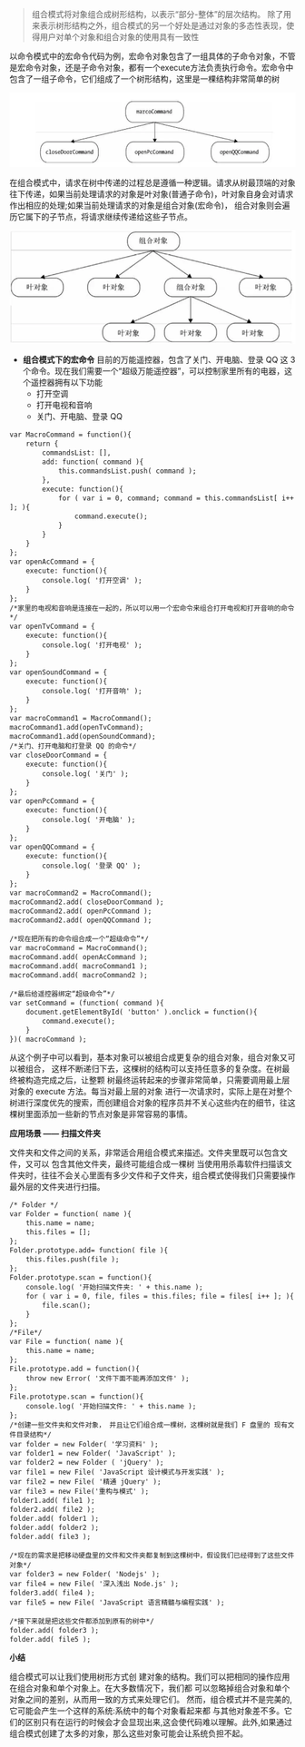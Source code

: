 > 组合模式将对象组合成树形结构，以表示“部分-整体”的层次结构。 除了用来表示树形结构之外，组合模式的另一个好处是通过对象的多态性表现，使得用户对单个对象和组合对象的使用具有一致性

以命令模式中的宏命令代码为例，宏命令对象包含了一组具体的子命令对象，不管是宏命令对象，还是子命令对象，都有一个execute方法负责执行命令。宏命令中包含了一组子命令，它们组成了一个树形结构，这里是一棵结构非常简单的树

![](source/167b6de69897adf8)

在组合模式中，请求在树中传递的过程总是遵循一种逻辑。请求从树最顶端的对象往下传递，如果当前处理请求的对象是叶对象(普通子命令)，叶对象自身会对请求作出相应的处理;如果当前处理请求的对象是组合对象(宏命令)， 组合对象则会遍历它属下的子节点，将请求继续传递给这些子节点。

![](source/167b6de69881f746)


- **组合模式下的宏命令** 目前的万能遥控器，包含了关门、开电脑、登录 QQ 这 3 个命令。现在我们需要一个“超级万能遥控器”，可以控制家里所有的电器，这个遥控器拥有以下功能
    - 打开空调
    - 打开电视和音响
    - 关门、开电脑、登录 QQ

```
var MacroCommand = function(){ 
    return {
        commandsList: [],
        add: function( command ){
            this.commandsList.push( command ); 
        },
        execute: function(){
            for ( var i = 0, command; command = this.commandsList[ i++ ]; ){
                command.execute(); 
            }
        } 
    }
};
var openAcCommand = { 
    execute: function(){
        console.log( '打开空调' ); 
    }
};
/*家里的电视和音响是连接在一起的，所以可以用一个宏命令来组合打开电视和打开音响的命令*/
var openTvCommand = { 
    execute: function(){
        console.log( '打开电视' ); 
    }
};
var openSoundCommand = { 
    execute: function(){
        console.log( '打开音响' );  
    }
};
var macroCommand1 = MacroCommand(); 
macroCommand1.add(openTvCommand); 
macroCommand1.add(openSoundCommand);
/*关门、打开电脑和打登录 QQ 的命令*/
var closeDoorCommand = { 
    execute: function(){
        console.log( '关门' ); 
    }
};
var openPcCommand = { 
    execute: function(){
        console.log( '开电脑' );
    }
};
var openQQCommand = { 
    execute: function(){
        console.log( '登录 QQ' ); 
    }
};
var macroCommand2 = MacroCommand(); 
macroCommand2.add( closeDoorCommand ); 
macroCommand2.add( openPcCommand ); 
macroCommand2.add( openQQCommand );

/*现在把所有的命令组合成一个“超级命令”*/
var macroCommand = MacroCommand(); 
macroCommand.add( openAcCommand ); 
macroCommand.add( macroCommand1 ); 
macroCommand.add( macroCommand2 );

/*最后给遥控器绑定“超级命令”*/
var setCommand = (function( command ){ 
    document.getElementById( 'button' ).onclick = function(){
        command.execute(); 
    }
})( macroCommand );
```

从这个例子中可以看到，基本对象可以被组合成更复杂的组合对象，组合对象又可以被组合， 这样不断递归下去，这棵树的结构可以支持任意多的复杂度。在树最终被构造完成之后，让整颗 树最终运转起来的步骤非常简单，只需要调用最上层对象的 execute 方法。每当对最上层的对象 进行一次请求时，实际上是在对整个树进行深度优先的搜索，而创建组合对象的程序员并不关心这些内在的细节，往这棵树里面添加一些新的节点对象是非常容易的事情。

**应用场景 —— 扫描文件夹**

文件夹和文件之间的关系，非常适合用组合模式来描述。文件夹里既可以包含文件，又可以 包含其他文件夹，最终可能组合成一棵树
当使用用杀毒软件扫描该文件夹时，往往不会关心里面有多少文件和子文件夹，组合模式使得我们只需要操作最外层的文件夹进行扫描。

```
/* Folder */ 
var Folder = function( name ){
    this.name = name;
    this.files = []; 
};
Folder.prototype.add= function( file ){ 
    this.files.push(file );
};
Folder.prototype.scan = function(){
    console.log( '开始扫描文件夹: ' + this.name );
    for ( var i = 0, file, files = this.files; file = files[ i++ ]; ){
        file.scan();
    } 
};
/*File*/
var File = function( name ){
    this.name = name; 
};
File.prototype.add = function(){
    throw new Error( '文件下面不能再添加文件' );
};
File.prototype.scan = function(){
    console.log( '开始扫描文件: ' + this.name );
};
/*创建一些文件夹和文件对象， 并且让它们组合成一棵树，这棵树就是我们 F 盘里的 现有文件目录结构*/
var folder = new Folder( '学习资料' ); 
var folder1 = new Folder( 'JavaScript' ); 
var folder2 = new Folder ( 'jQuery' );
var file1 = new File( 'JavaScript 设计模式与开发实践' );
var file2 = new File( '精通 jQuery' );
var file3 = new File('重构与模式' );
folder1.add( file1 ); 
folder2.add( file2 );
folder.add( folder1 ); 
folder.add( folder2 ); 
folder.add( file3 );

/*现在的需求是把移动硬盘里的文件和文件夹都复制到这棵树中，假设我们已经得到了这些文件对象*/
var folder3 = new Folder( 'Nodejs' );
var file4 = new File( '深入浅出 Node.js' ); 
folder3.add( file4 );
var file5 = new File( 'JavaScript 语言精髓与编程实践' );

/*接下来就是把这些文件都添加到原有的树中*/
folder.add( folder3 ); 
folder.add( file5 );

```

**小结**

组合模式可以让我们使用树形方式创 建对象的结构。我们可以把相同的操作应用在组合对象和单个对象上。在大多数情况下，我们都 可以忽略掉组合对象和单个对象之间的差别，从而用一致的方式来处理它们。
然而，组合模式并不是完美的,它可能会产生一个这样的系统:系统中的每个对象看起来都 与其他对象差不多。它们的区别只有在运行的时候会才会显现出来,这会使代码难以理解。此外,如果通过组合模式创建了太多的对象，那么这些对象可能会让系统负担不起。
